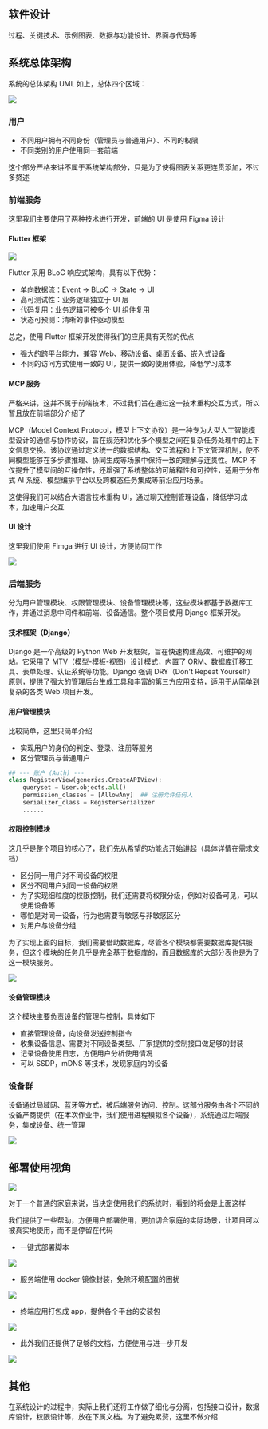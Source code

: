 ## 软件设计

过程、关键技术、示例图表、数据与功能设计、界面与代码等

## 系统总体架构

系统的总体架构 UML 如上，总体四个区域：

![](../assets/structure.png)

### 用户

- 不同用户拥有不同身份（管理员与普通用户）、不同的权限
- 不同类别的用户使用同一套前端

这个部分严格来讲不属于系统架构部分，只是为了使得图表关系更连贯添加，不过多赘述

### 前端服务

这里我们主要使用了两种技术进行开发，前端的 UI 是使用 Figma 设计

#### Flutter 框架

![](../assets/Ber8bCVCMomD8nxq2Fbcg18FnWd.png)

Flutter 采用 BLoC 响应式架构，具有以下优势：

- 单向数据流：Event → BLoC → State → UI
- 高可测试性：业务逻辑独立于 UI 层
- 代码复用：业务逻辑可被多个 UI 组件复用
- 状态可预测：清晰的事件驱动模型

总之，使用 Flutter 框架开发使得我们的应用具有天然的优点

- 强大的跨平台能力，兼容 Web、移动设备、桌面设备、嵌入式设备
- 不同的访问方式使用一致的 UI，提供一致的使用体验，降低学习成本

#### MCP 服务

严格来讲，这并不属于前端技术，不过我们旨在通过这一技术重构交互方式，所以暂且放在前端部分介绍了

MCP（Model Context Protocol，模型上下文协议）是一种专为大型人工智能模型设计的通信与协作协议，旨在规范和优化多个模型之间在复杂任务处理中的上下文信息交换。该协议通过定义统一的数据结构、交互流程和上下文管理机制，使不同模型能够在多步骤推理、协同生成等场景中保持一致的理解与连贯性。MCP 不仅提升了模型间的互操作性，还增强了系统整体的可解释性和可控性，适用于分布式 AI 系统、模型编排平台以及跨模态任务集成等前沿应用场景。

这使得我们可以结合大语言技术重构 UI，通过聊天控制管理设备，降低学习成本，加速用户交互

#### UI 设计

这里我们使用 Fimga 进行 UI 设计，方便协同工作

![](../assets/T0KmbEarloDugtxA6ghcYKPbnUh.png)

### 后端服务

分为用户管理模块、权限管理模块、设备管理模块等，这些模块都基于数据库工作，并通过消息中间件和前端、设备通信。整个项目使用 Django 框架开发。

#### 技术框架（Django）

Django 是一个高级的 Python Web 开发框架，旨在快速构建高效、可维护的网站。它采用了 MTV（模型-模板-视图）设计模式，内置了 ORM、数据库迁移工具、表单处理、认证系统等功能。Django 强调 DRY（Don't Repeat Yourself）原则，提供了强大的管理后台生成工具和丰富的第三方应用支持，适用于从简单到复杂的各类 Web 项目开发。

#### 用户管理模块

比较简单，这里只简单介绍

- 实现用户的身份的判定、登录、注册等服务
- 区分管理员与普通用户

```python
## --- 账户 (Auth) ---
class RegisterView(generics.CreateAPIView):
    queryset = User.objects.all()
    permission_classes = [AllowAny]  ## 注册允许任何人
    serializer_class = RegisterSerializer
    ......
```

#### 权限控制模块

这几乎是整个项目的核心了，我们先从希望的功能点开始讲起（具体详情在需求文档）

- 区分同一用户对不同设备的权限
- 区分不同用户对同一设备的权限
- 为了实现细粒度的权限控制，我们还需要将权限分级，例如对设备可见，可以使用设备等
- 哪怕是对同一设备，行为也需要有敏感与非敏感区分
- 对用户与设备分组

为了实现上面的目标，我们需要借助数据库，尽管各个模块都需要数据库提供服务，但这个模块的任务几乎是完全基于数据库的，而且数据库的大部分表也是为了这一模块服务。

![](../assets/Xnl8bx2EmoAurRx2O0WcLBgtnLh.png)

#### 设备管理模块

这个模块主要负责设备的管理与控制，具体如下

- 直接管理设备，向设备发送控制指令
- 收集设备信息、需要对不同设备类型、厂家提供的控制接口做足够的封装
- 记录设备使用日志，方便用户分析使用情况
- 可以 SSDP，mDNS 等技术，发现家庭内的设备

### 设备群

设备通过局域网、蓝牙等方式，被后端服务访问、控制。这部分服务由各个不同的设备产商提供（在本次作业中，我们使用进程模拟各个设备），系统通过后端服务，集成设备、统一管理

![](../assets/RXVbb4WWhoODfVxrdnhcCBsPn4d.png)

## 部署使用视角

![](../assets/deploy.png)

对于一个普通的家庭来说，当决定使用我们的系统时，看到的将会是上面这样

我们提供了一些帮助，方便用户部署使用，更加切合家庭的实际场景，让项目可以被真实地使用，而不是停留在代码

- 一键式部署脚本

![](../assets/NIFwbFqVBognqxxmG8kcwsg4nhh.png)

- 服务端使用 docker 镜像封装，免除环境配置的困扰

![](../assets/KEIabmT3eoHAgzxMjLPczDqsnxc.png)

- 终端应用打包成 app，提供各个平台的安装包

![](../assets/Iz95b9cQZoSawsxq88QcHL5Snng.png)

- 此外我们还提供了足够的文档，方便使用与进一步开发

![](../assets/LuwubV077oJRe8xjhLcczXhOnXc.png)

## 其他

在系统设计的过程中，实际上我们还将工作做了细化与分离，包括接口设计，数据库设计，权限设计等，放在下属文档。为了避免累赘，这里不做介绍
